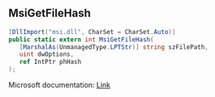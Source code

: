 ## MsiGetFileHash

```csharp
[DllImport("msi.dll", CharSet = CharSet.Auto)]
public static extern int MsiGetFileHash(
   [MarshalAs(UnmanagedType.LPTStr)] string szFilePath,
   uint dwOptions,
   ref IntPtr phHash
);
```

Microsoft documentation: [Link](https://docs.microsoft.com/en-us/windows/win32/api/msi/nf-msi-msigetfilehashw)
